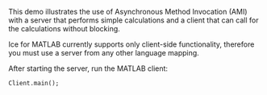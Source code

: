 This demo illustrates the use of Asynchronous Method Invocation (AMI)
with a server that performs simple calculations and a client that can
call for the calculations without blocking.

Ice for MATLAB currently supports only client-side functionality, therefore
you must use a server from any other language mapping.

After starting the server, run the MATLAB client:

```
Client.main();
```
